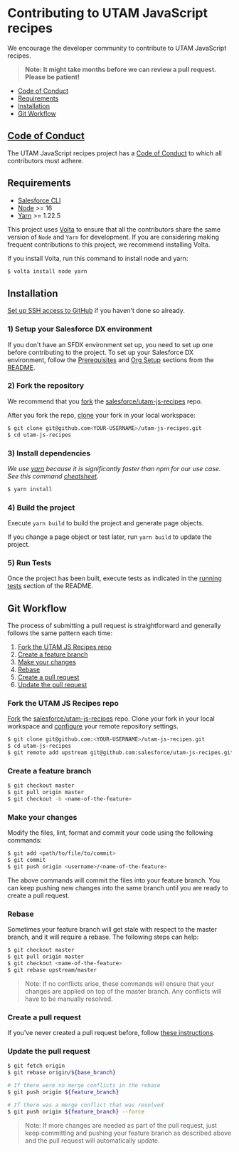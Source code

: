 # Contributing to UTAM JavaScript recipes

We encourage the developer community to contribute to UTAM JavaScript recipes.

> **Note: It might take months before we can review a pull request. Please be patient!**

-   [Code of Conduct](#code-of-conduct)
-   [Requirements](#requirements)
-   [Installation](#installation)
-   [Git Workflow](#git-workflow)

## [Code of Conduct](./CODE_OF_CONDUCT.md)

The UTAM JavaScript recipes project has a [Code of Conduct](./CODE_OF_CONDUCT.md) to which all contributors must adhere.

## Requirements

-   [Salesforce CLI](https://developer.salesforce.com/tools/sfdxcli)
-   [Node](https://nodejs.org/) >= 16
-   [Yarn](https://yarnpkg.com/) >= 1.22.5

This project uses [Volta](https://volta.sh/) to ensure that all the contributors share the same version of `Node` and `Yarn` for development. If you are considering making frequent contributions to this project, we recommend installing Volta.

If you install Volta, run this command to install node and yarn:

```bash
$ volta install node yarn
```

## Installation

[Set up SSH access to GitHub][setup-github-ssh] if you haven't done so already.

### 1) Setup your Salesforce DX environment

If you don't have an SFDX environment set up, you need to set up one before contributing to the project.
To set up your Salesforce DX environment, follow the [Prerequisites][readme-prerequisites] and [Org Setup][readme-org-setup] sections from the [README](./README.md).

### 2) Fork the repository

We recommend that you [fork][fork-a-repo] the [salesforce/utam-js-recipes](https://github.com/salesforce/utam-js-recipes) repo.

After you fork the repo, [clone][clone-a-repo] your fork in your local workspace:

```bash
$ git clone git@github.com<YOUR-USERNAME>/utam-js-recipes.git
$ cd utam-js-recipes
```

### 3) Install dependencies

_We use [yarn](https://yarnpkg.com/) because it is significantly faster than npm for our use case. See this command [cheatsheet](https://yarnpkg.com/lang/en/docs/migrating-from-npm/)._

```bash
$ yarn install
```

### 4) Build the project

Execute `yarn build` to build the project and generate page objects.

If you change a page object or test later, run `yarn build` to update the project.

### 5) Run Tests

Once the project has been built, execute tests as indicated in the [running tests][readme-running-tests] section of the README.

## Git Workflow

The process of submitting a pull request is straightforward and generally follows the same pattern each time:

1. [Fork the UTAM JS Recipes repo](#fork-the-utam-js-recipes-repo)
2. [Create a feature branch](#create-a-feature-branch)
3. [Make your changes](#make-your-changes)
4. [Rebase](#rebase)
5. [Create a pull request](#create-a-pull-request)
6. [Update the pull request](#update-the-pull-request)

### Fork the UTAM JS Recipes repo

[Fork][fork-a-repo] the [salesforce/utam-js-recipes](https://github.com/salesforce/utam-js-recipes) repo. Clone your fork in your local workspace and [configure][configuring-a-remote-for-a-fork] your remote repository settings.

```bash
$ git clone git@github.com:<YOUR-USERNAME>/utam-js-recipes.git
$ cd utam-js-recipes
$ git remote add upstream git@github.com:salesforce/utam-js-recipes.git
```

### Create a feature branch

```bash
$ git checkout master
$ git pull origin master
$ git checkout -b <name-of-the-feature>
```

### Make your changes

Modify the files, lint, format and commit your code using the following commands:

```bash
$ git add <path/to/file/to/commit>
$ git commit
$ git push origin <username>/<name-of-the-feature>
```

The above commands will commit the files into your feature branch. You can keep
pushing new changes into the same branch until you are ready to create a pull
request.

### Rebase

Sometimes your feature branch will get stale with respect to the master branch,
and it will require a rebase. The following steps can help:

```bash
$ git checkout master
$ git pull origin master
$ git checkout <name-of-the-feature>
$ git rebase upstream/master
```

> Note: If no conflicts arise, these commands will ensure that your changes are applied on top of the master branch. Any conflicts will have to be manually resolved.

### Create a pull request

If you've never created a pull request before, follow [these instructions][creating-a-pull-request].

### Update the pull request

```bash
$ git fetch origin
$ git rebase origin/${base_branch}

# If there were no merge conflicts in the rebase
$ git push origin ${feature_branch}

# If there was a merge conflict that was resolved
$ git push origin ${feature_branch} --force
```

> Note: If more changes are needed as part of the pull request, just keep committing and pushing your feature branch as described above and the pull request will automatically update.

[clone-a-repo]: https://docs.github.com/en/github/creating-cloning-and-archiving-repositories/cloning-a-repository
[fork-a-repo]: https://help.github.com/en/articles/fork-a-repo
[configuring-a-remote-for-a-fork]: https://help.github.com/en/articles/configuring-a-remote-for-a-fork
[setup-github-ssh]: https://help.github.com/articles/generating-a-new-ssh-key-and-adding-it-to-the-ssh-agent/
[readme-prerequisites]: ./README.md#prerequisites
[readme-org-setup]: ./README.md#org-setup
[readme-running-tests]: ./README.md#running-tests
[creating-a-pull-request]: https://help.github.com/articles/creating-a-pull-request/
